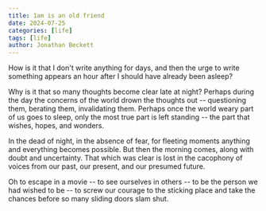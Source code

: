 ```yaml
---
title: 1am is an old friend
date: 2024-07-25
categories: [life]
tags: [life]
author: Jonathan Beckett
---
```


How is it that I don't write anything for days, and then the urge to write something appears an hour after I should have already been asleep?

Why is it that so many thoughts become clear late at night? Perhaps during the day the concerns of the world drown the thoughts out -- questioning them, berating them, invalidating them. Perhaps once the world weary part of us goes to sleep, only the most true part is left standing -- the part that wishes, hopes, and wonders.

In the dead of night, in the absence of fear, for fleeting moments anything and everything becomes possible. But then the morning comes, along with doubt and uncertainty. That which was clear is lost in the cacophony of voices from our past, our present, and our presumed future.

Oh to escape in a movie -- to see ourselves in others -- to be the person we had wished to be -- to screw our courage to the sticking place and take the chances before so many sliding doors slam shut.